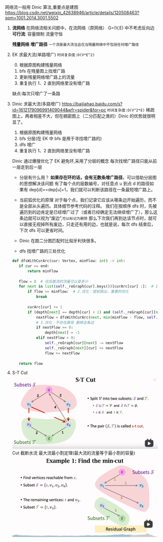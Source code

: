 网络流一般用 Dinic 算法,重要点是建图
https://blog.csdn.net/weixin_42638946/article/details/120508463?spm=1001.2014.3001.5502

1. **流网络**
   在网络流相关问题中，在流网络（原网络） G=(V,E) 中不考虑反向边
   **可行流**:
   容量限制
   流量守恒

   **残量网络**
   **增广路径**
   `一个流是最大流当且仅当残量网络中不包括任何增广路径`

2. EK 求最大流(单路增广)
   `时间复杂度:O(V*E^2)`

   0. 根据原图构建残量网络
   1. bfs 在残量图上找增广路
   2. 更新残量网络增广路上的流量
   3. 重复执行 1、2 直到网络里没有增广路

   缺点:每次只增广了一条路

3. Dinic 求最大流(多路增广)
   https://baijiahao.baidu.com/s?id=1612179096991409044&wfr=spider&for=pc
   `时间复杂度:O(V^2*E)`
   稀疏图上，两者相差不大，但在稠密图上（二分匹配之类的）Dinic 的优势就很明显了。

   1. 根据原图构建残量网络
   2. bfs 分层(在 EK 中 bfs 是用于寻找增广路的)
   3. dfs 增广
   4. 重复执行 1、2 直到网络里没有增广路

   Dinic 通过爆搜优化了 EK
   避免环,采用了分层的概念
   每次找增广路径只能从前一层走到后一层

   - 分层有什么用？
     **如果存在环的话，会有无数条增广路径**，可以借助分层图的思想解决该问题
     有了每个点的层数编号，对任意点 u 到点 d 的路径如果有 dep[d]==dep[u]+1，我们就可以判断该路径在一条最短增广路上。
   - 当前弧优化的原理
     对于每个点，我们记录它应该从哪条边开始遍历，而不是全部从头遍历。具体细节参考代码的注释。
     我们在按顺序 dfs 时，先被遍历到的边肯定是已经增广过了（或者已经确定无法继续增广了），那么这条边就可以视为“废边”,`可以标记为删除`
     那么下次我们再到达该节点时，就可以直接无视掉所有废边，只走还有用的边，也就是说，每次 dfs 结束后，下次 dfs 可以更省时间。

   - Dinic 在跑二分图匹配时比匈牙利快很多。

   - dfs 找增广路的三处优化

   ```Python
   def dfsWithCurArc(cur: Vertex, minFlow: int) -> int:
      if cur == end:
          return minFlow

      flow = 0  # 往后面流的流量可以是多少
      for next in list(self._reGraph[cur].keys())[curArc[cur] :]:  # 1.当前弧优化
          if flow >= minFlow:  # 2.优化：提前跳出，重要的优化
              break

          curArc[cur] += 1
          if (depth[next] == depth[cur] + 1) and (self._reGraph[cur][next] > 0):
              nextFlow = dfsWithCurArc(next, min(minFlow - flow, self._reGraph[cur][next]))
              # 3.优化：不存在路径 删掉这条边
              if nextFlow == 0:
                  depth[next] = -1
              elif nextFlow > 0:
                  self._reGraph[cur][next] -= nextFlow
                  self._reGraph[next][cur] += nextFlow
                  flow += nextFlow

      return flow
   ```

4. S-T Cut
   ![](image/note/1654223872590.png)
   Cut 截断水流
   最大流最小割定理(最大流的流量等于最小割的容量)
   ![寻找mincut只需要最终的residualGraph](image/note/1654224174599.png)

